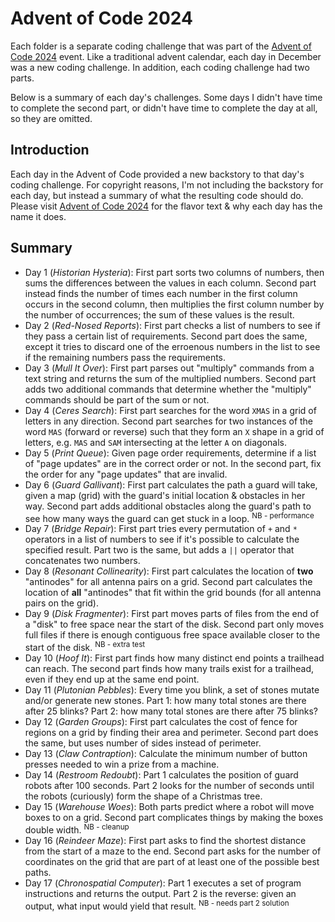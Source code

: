 # Advent of Code 2024

Each folder is a separate coding challenge that was part of the [Advent of Code 2024](https://adventofcode.com/2024) event. Like a traditional advent calendar, each day in December was a new coding challenge. In addition, each coding challenge had two parts.

Below is a summary of each day's challenges. Some days I didn't have time to complete the second part, or didn't have time to complete the day at all, so they are omitted.

## Introduction

Each day in the Advent of Code provided a new backstory to that day's coding challenge. For copyright reasons, I'm not including the backstory for each day, but instead a summary of what the resulting code should do. Please visit [Advent of Code 2024](https://adventofcode.com/2024) for the flavor text & why each day has the name it does.

## Summary

- Day 1 (_Historian Hysteria_): First part sorts two columns of numbers, then sums the differences between the values in each column. Second part instead finds the number of times each number in the first column occurs in the second column, then multiplies the first column number by the number of occurrences; the sum of these values is the result.
- Day 2 (_Red-Nosed Reports_): First part checks a list of numbers to see if they pass a certain list of requirements. Second part does the same, except it tries to discard one of the erroenous numbers in the list to see if the remaining numbers pass the requirements.
- Day 3 (_Mull It Over_): First part parses out "multiply" commands from a text string and returns the sum of the multiplied numbers. Second part adds two additional commands that determine whether the "multiply" commands should be part of the sum or not.
- Day 4 (_Ceres Search_): First part searches for the word `XMAS` in a grid of letters in any direction. Second part searches for two instances of the word `MAS` (forward or reverse) such that they form an `X` shape in a grid of letters, e.g. `MAS` and `SAM` intersecting at the letter `A` on diagonals.
- Day 5 (_Print Queue_): Given page order requirements, determine if a list of "page updates" are in the correct order or not. In the second part, fix the order for any "page updates" that are invalid.
- Day 6 (_Guard Gallivant_): First part calculates the path a guard will take, given a map (grid) with the guard's initial location & obstacles in her way. Second part adds additional obstacles along the guard's path to see how many ways the guard can get stuck in a loop. <sup>NB - performance</sup>
- Day 7 (_Bridge Repair_): First part tries every permutation of `+` and `*` operators in a list of numbers to see if it's possible to calculate the specified result. Part two is the same, but adds a `||` operator that concatenates two numbers.
- Day 8 (_Resonant Collinearity_): First part calculates the location of **two** "antinodes" for all antenna pairs on a grid. Second part calculates the location of **all** "antinodes" that fit within the grid bounds (for all antenna pairs on the grid).
- Day 9 (_Disk Fragmenter_): First part moves parts of files from the end of a "disk" to free space near the start of the disk. Second part only moves full files if there is enough contiguous free space available closer to the start of the disk. <sup>NB - extra test</sup>
- Day 10 (_Hoof It_): First part finds how many distinct end points a trailhead can reach. The second part finds how many trails exist for a trailhead, even if they end up at the same end point.
- Day 11 (_Plutonian Pebbles_): Every time you blink, a set of stones mutate and/or generate new stones. Part 1: how many total stones are there after 25 blinks? Part 2: how many total stones are there after 75 blinks?
- Day 12 (_Garden Groups_): First part calculates the cost of fence for regions on a grid by finding their area and perimeter. Second part does the same, but uses number of sides instead of perimeter.
- Day 13 (_Claw Contraption_): Calculate the minimum number of button presses needed to win a prize from a machine.
- Day 14 (_Restroom Redoubt_): Part 1 calculates the position of guard robots after 100 seconds. Part 2 looks for the number of seconds until the robots (curiously) form the shape of a Christmas tree.
- Day 15 (_Warehouse Woes_): Both parts predict where a robot will move boxes to on a grid. Second part complicates things by making the boxes double width. <sup>NB - cleanup</sup>
- Day 16 (_Reindeer Maze_): First part asks to find the shortest distance from the start of a maze to the end. Second part asks for the number of coordinates on the grid that are part of at least one of the possible best paths.
- Day 17 (_Chronospatial Computer_): Part 1 executes a set of program instructions and returns the output. Part 2 is the reverse: given an output, what input would yield that result. <sup>NB - needs part 2 solution</sup>
